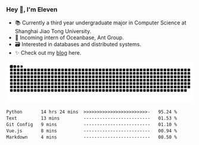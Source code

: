 ### Hey 👋, I'm Eleven

- 📚 Currently a third year undergraduate major in Computer Science at Shanghai Jiao Tong University.
- 🍻 Incoming intern of Oceanbase, Ant Group.
- 🗃️ Interested in databases and distributed systems.
- ✨ Check out my [blog](https://blog.eleven.wiki) here.

![github contribution grid snake animation](https://raw.githubusercontent.com/El-even-11/El-even-11/output/github-contribution-grid-snake.svg)

<!--START_SECTION:waka-->

```txt
Python       14 hrs 24 mins  >>>>>>>>>>>>>>>>>>>>>>>>-   95.24 %
Text         13 mins         -------------------------   01.53 %
Git Config   9 mins          -------------------------   01.10 %
Vue.js       8 mins          -------------------------   00.94 %
Markdown     4 mins          -------------------------   00.50 %
```

<!--END_SECTION:waka-->
